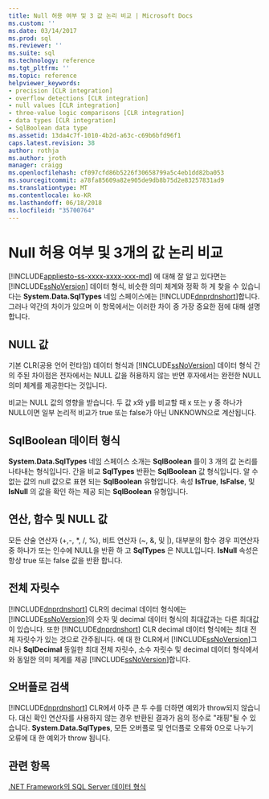 ```yaml
---
title: Null 허용 여부 및 3 값 논리 비교 | Microsoft Docs
ms.custom: ''
ms.date: 03/14/2017
ms.prod: sql
ms.reviewer: ''
ms.suite: sql
ms.technology: reference
ms.tgt_pltfrm: ''
ms.topic: reference
helpviewer_keywords:
- precision [CLR integration]
- overflow detections [CLR integration]
- null values [CLR integration]
- three-value logic comparisons [CLR integration]
- data types [CLR integration]
- SqlBoolean data type
ms.assetid: 13da4c7f-1010-4b2d-a63c-c69b6bfd96f1
caps.latest.revision: 38
author: rothja
ms.author: jroth
manager: craigg
ms.openlocfilehash: cf097cfd86b5226f30658799a5c4eb1dd82ba053
ms.sourcegitcommit: a78fa85609a82e905de9db8b75d2e83257831ad9
ms.translationtype: MT
ms.contentlocale: ko-KR
ms.lasthandoff: 06/18/2018
ms.locfileid: "35700764"
---
```

# <a name="nullability-and-three-value-logic-comparisons"></a>Null 허용 여부 및 3개의 값 논리 비교
[!INCLUDE[appliesto-ss-xxxx-xxxx-xxx-md](../../includes/appliesto-ss-xxxx-xxxx-xxx-md.md)]
  에 대해 잘 알고 있다면는 [!INCLUDE[ssNoVersion](../../includes/ssnoversion-md.md)] 데이터 형식, 비슷한 의미 체계와 정확 하 게 찾을 수 있습니다는 **System.Data.SqlTypes** 네임 스페이스에는 [!INCLUDE[dnprdnshort](../../includes/dnprdnshort-md.md)]합니다. 그러나 약간의 차이가 있으며 이 항목에서는 이러한 차이 중 가장 중요한 점에 대해 설명합니다.  
  
## <a name="null-values"></a>NULL 값  
 기본 CLR(공용 언어 런타임) 데이터 형식과 [!INCLUDE[ssNoVersion](../../includes/ssnoversion-md.md)] 데이터 형식 간의 주된 차이점은 전자에서는 NULL 값을 허용하지 않는 반면 후자에서는 완전한 NULL 의미 체계를 제공한다는 것입니다.  
  
 비교는 NULL 값의 영향을 받습니다. 두 값 x와 y를 비교할 때 x 또는 y 중 하나가 NULL이면 일부 논리적 비교가 true 또는 false가 아닌 UNKNOWN으로 계산됩니다.  
  
## <a name="sqlboolean-data-type"></a>SqlBoolean 데이터 형식  
 **System.Data.SqlTypes** 네임 스페이스 소개는 **SqlBoolean** 를이 3 개의 값 논리를 나타내는 형식입니다. 간을 비교 **SqlTypes** 반환는 **SqlBoolean** 값 형식입니다. 알 수 없는 값의 null 값으로 표현 되는 **SqlBoolean** 유형입니다. 속성 **IsTrue**, **IsFalse**, 및 **IsNull** 의 값을 확인 하는 제공 되는 **SqlBoolean** 유형입니다.  
  
## <a name="operations-functions-and-null-values"></a>연산, 함수 및 NULL 값  
 모든 산술 연산자 (+,-, \*, /, %), 비트 연산자 (~, &, 및 |), 대부분의 함수 경우 피연산자 중 하나가 또는 인수에 NULL을 반환 하 고 **SqlTypes** 은 NULL입니다. **IsNull** 속성은 항상 true 또는 false 값을 반환 합니다.  
  
## <a name="precision"></a>전체 자릿수  
 [!INCLUDE[dnprdnshort](../../includes/dnprdnshort-md.md)] CLR의 decimal 데이터 형식에는 [!INCLUDE[ssNoVersion](../../includes/ssnoversion-md.md)]의 숫자 및 decimal 데이터 형식의 최대값과는 다른 최대값이 있습니다. 또한 [!INCLUDE[dnprdnshort](../../includes/dnprdnshort-md.md)] CLR decimal 데이터 형식에는 최대 전체 자릿수가 있는 것으로 간주됩니다. 에 대 한 CLR에서 [!INCLUDE[ssNoVersion](../../includes/ssnoversion-md.md)]그러나 **SqlDecimal** 동일한 최대 전체 자릿수, 소수 자릿수 및 decimal 데이터 형식에서와 동일한 의미 체계를 제공 [!INCLUDE[ssNoVersion](../../includes/ssnoversion-md.md)]합니다.  
  
## <a name="overflow-detection"></a>오버플로 검색  
 [!INCLUDE[dnprdnshort](../../includes/dnprdnshort-md.md)] CLR에서 아주 큰 두 수를 더하면 예외가 throw되지 않습니다. 대신 확인 연산자를 사용하지 않는 경우 반환된 결과가 음의 정수로 "래핑"될 수 있습니다. **System.Data.SqlTypes**, 모든 오버플로 및 언더플로 오류와 0으로 나누기 오류에 대 한 예외가 throw 됩니다.  
  
## <a name="see-also"></a>관련 항목  
 [.NET Framework의 SQL Server 데이터 형식](../../relational-databases/clr-integration-database-objects-types-net-framework/sql-server-data-types-in-the-net-framework.md)  
  
  
